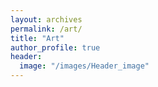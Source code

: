 ```yaml
---
layout: archives
permalink: /art/
title: "Art"
author_profile: true
header:
  image: "/images/Header_image"
---
```

